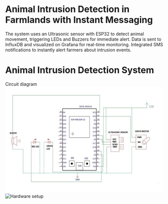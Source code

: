 # Animal Intrusion Detection in Farmlands with Instant Messaging
The system uses an Ultrasonic sensor with ESP32 to detect animal movement, triggering LEDs and Buzzers for immediate alert. Data is sent to InfluxDB and visualized on Grafana for real-time monitoring. Integrated SMS notifications to instantly alert farmers about intrusion events.

# Animal Intrusion Detection System
Circuit diagram
![Circuit Diagram](https://github.com/Karthikeyanmac/Animal-Intrusion-Detection/blob/main/Circuit%20Diagram.png)
![Hardware setup](Images/Hardware_Setup.jpeg)


